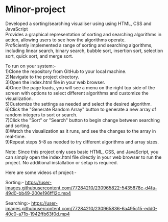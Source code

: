 # Minor-project

Developed a sorting/searching visualiser using using HTML, CSS and JavaScript<br/>
Provides a graphical representation of sorting and searching algorithms in action, allowing users to see how the
algorithms operate.<br/>
Proficiently implemented a range of sorting and searching algorithms, including linear search, binary search, bubble
sort, insertion sort, selection sort, quick sort, and merge sort.


To run on your system:-<br/>
1)Clone the repository from GitHub to your local machine.<br/>
2)Navigate to the project directory.<br/>
3)Open the index.html file in your web browser.<br/>
4)Once the page loads, you will see a menu on the right top side of the screen with options to select different algorithms and customize the visualization.<br/>
5)Customize the settings as needed and select the desired algorithm.<br/>
6)Click the "Generate Random Array" button to generate a new array of random integers to sort or search.<br/>
7)Click the "Sort" or "Search" button to begin change between searching and sorting.<br/>
8)Watch the visualization as it runs, and see the changes to the array in real-time.<br/>
9)Repeat steps 5-8 as needed to try different algorithms and array sizes.<br/>


Note: Since this project only uses basic HTML, CSS, and JavaScript, you can simply open the index.html file directly in your web browser to run the project. No additional installation or setup is required.

Here are some videos of project:-

Sorting:-
https://user-images.githubusercontent.com/77284210/230965822-5435878c-d4fa-49d0-bb49-200e196ff12c.mp4



Searching:-
https://user-images.githubusercontent.com/77284210/230965836-6a495c15-edd0-40c0-a71b-1942ffb63f0d.mp4

